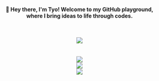 <div align="center">
<b><p>👋    Hey there, I'm Tyo! Welcome to my GitHub playground,<br/>where I bring ideas to life through codes.</p><b>
<br/><br/>
<img src="https://skillicons.dev/icons?i=js,ts,mysql,html,css,nodejs,bash,redis,mongodb,npm,netlify,vercel,discordjs,github&perline=7">
<br/><br/><br/>
<img src="https://lanyard.cnrad.dev/api/1009314804525178920?showDisplayName=true&animated=true&hideProfile=false&theme=dark&ignoreAppId=&idleMessage=beep%20boop%20are%20you%20a%20robot%3F"><br/>
<img src="https://github-readme-stats.vercel.app/api?username=tyowk&theme=dark"><br/>
<img src="https://github-readme-stats.vercel.app/api/top-langs/?username=tyowk&theme=dark&layout=compact">
</div>
